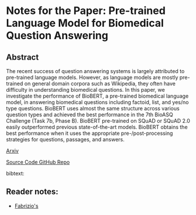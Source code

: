 # Notes for the Paper: Pre-trained Language Model for Biomedical Question Answering

## Abstract

The recent success of question answering systems is largely attributed to pre-trained language models. However, as language models are mostly pre-trained on general domain corpora such as Wikipedia, they often have difficulty in understanding biomedical questions. In this paper, we investigate the performance of BioBERT, a pre-trained biomedical language model, in answering biomedical questions including factoid, list, and yes/no type questions. BioBERT uses almost the same structure across various question types and achieved the best performance in the 7th BioASQ Challenge (Task 7b, Phase B). BioBERT pre-trained on SQuAD or SQuAD 2.0 easily outperformed previous state-of-the-art models. BioBERT obtains the best performance when it uses the appropriate pre-/post-processing strategies for questions, passages, and answers.


[Arxiv](https://arxiv.org/abs/1909.08229)

[Source Code GitHub Repo](https://github.com/dmis-lab/bioasq-biobert)

bibtext:


## Reader notes:
- [Fabrizio's](/fabrizio.md)
